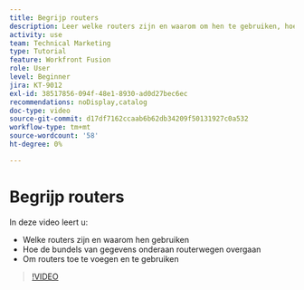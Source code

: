 ```yaml
---
title: Begrijp routers
description: Leer welke routers zijn en waarom om hen te gebruiken, hoe de bundels van gegevens routerwegen omlaag overgaan, en hoe te om routers toe te voegen en te gebruiken, allen in  [!DNL Adobe Workfront Fusion].
activity: use
team: Technical Marketing
type: Tutorial
feature: Workfront Fusion
role: User
level: Beginner
jira: KT-9012
exl-id: 38517856-094f-48e1-8930-ad0d27bec6ec
recommendations: noDisplay,catalog
doc-type: video
source-git-commit: d17df7162ccaab6b62db34209f50131927c0a532
workflow-type: tm+mt
source-wordcount: '58'
ht-degree: 0%

---
```


# Begrijp routers

In deze video leert u:

* Welke routers zijn en waarom hen gebruiken
* Hoe de bundels van gegevens onderaan routerwegen overgaan
* Om routers toe te voegen en te gebruiken

>[!VIDEO](https://video.tv.adobe.com/v/335271/?quality=12&learn=on&enablevpops)
